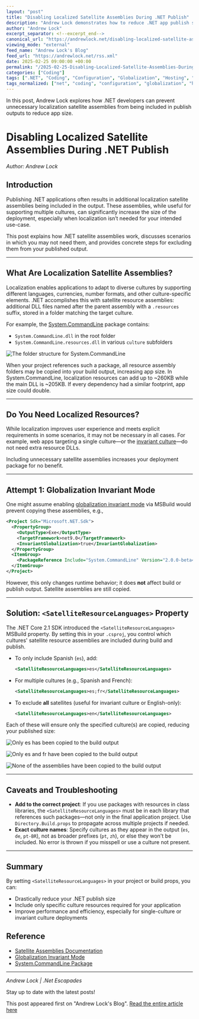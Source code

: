 ```yaml
---
layout: "post"
title: "Disabling Localized Satellite Assemblies During .NET Publish"
description: "Andrew Lock demonstrates how to reduce .NET app publish size by excluding unnecessary localization satellite assemblies. This guide includes explanations of localization resources, configuring .NET projects to control which cultures are included, and practical troubleshooting tips."
author: "Andrew Lock"
excerpt_separator: <!--excerpt_end-->
canonical_url: "https://andrewlock.net/disabling-localized-satellite-assemblies-during-dotnet-publish/"
viewing_mode: "external"
feed_name: "Andrew Lock's Blog"
feed_url: "https://andrewlock.net/rss.xml"
date: 2025-02-25 09:00:00 +00:00
permalink: "/2025-02-25-Disabling-Localized-Satellite-Assemblies-During-NET-Publish.html"
categories: ["Coding"]
tags: [".NET", "Coding", "Configuration", "Globalization", "Hosting", "InvariantGlobalization", "Localization", "MSBuild", "Posts", "Publish Output", "Satellite Assemblies", "SatelliteResourceLanguages", "System.CommandLine"]
tags_normalized: ["net", "coding", "configuration", "globalization", "hosting", "invariantglobalization", "localization", "msbuild", "posts", "publish output", "satellite assemblies", "satelliteresourcelanguages", "system dot commandline"]
---
```


In this post, Andrew Lock explores how .NET developers can prevent unnecessary localization satellite assemblies from being included in publish outputs to reduce app size.<!--excerpt_end-->

# Disabling Localized Satellite Assemblies During .NET Publish

*Author: Andrew Lock*

## Introduction

Publishing .NET applications often results in additional localization satellite assemblies being included in the output. These assemblies, while useful for supporting multiple cultures, can significantly increase the size of the deployment, especially when localization isn’t needed for your intended use-case.

This post explains how .NET satellite assemblies work, discusses scenarios in which you may not need them, and provides concrete steps for excluding them from your published output.

---

## What Are Localization Satellite Assemblies?

Localization enables applications to adapt to diverse cultures by supporting different languages, currencies, number formats, and other culture-specific elements. .NET accomplishes this with satellite resource assemblies: additional DLL files named after the parent assembly with a `.resources` suffix, stored in a folder matching the target culture.

For example, the [System.CommandLine](https://www.nuget.org/packages/System.CommandLine/2.0.0-beta4.22272.1) package contains:

- `System.CommandLine.dll` in the root folder
- `System.CommandLine.resources.dll` in various `culture` subfolders

![The folder structure for System.CommandLine](/content/images/2025/satellites_01.png)

When your project references such a package, all resource assembly folders may be copied into your build output, increasing app size. In System.CommandLine, localization resources can add up to ~260KB while the main DLL is ~205KB. If every dependency had a similar footprint, app size could double.

---

## Do You Need Localized Resources?

While localization improves user experience and meets explicit requirements in some scenarios, it may not be necessary in all cases. For example, web apps targeting a single culture—or the [invariant culture](https://learn.microsoft.com/en-us/dotnet/fundamentals/runtime-libraries/system-globalization-cultureinfo-invariantculture)—do not need extra resource DLLs.

Including unnecessary satellite assemblies increases your deployment package for no benefit.

---

## Attempt 1: Globalization Invariant Mode

One might assume enabling [globalization invariant mode](https://github.com/dotnet/runtime/blob/main/docs/design/features/globalization-invariant-mode.md) via MSBuild would prevent copying these assemblies, e.g.,

```xml
<Project Sdk="Microsoft.NET.Sdk">
  <PropertyGroup>
    <OutputType>Exe</OutputType>
    <TargetFramework>net9.0</TargetFramework>
    <InvariantGlobalization>true</InvariantGlobalization>
  </PropertyGroup>
  <ItemGroup>
    <PackageReference Include="System.CommandLine" Version="2.0.0-beta4.22272.1" />
  </ItemGroup>
</Project>
```

However, this only changes runtime behavior; it does **not** affect build or publish output. Satellite assemblies are still copied.

---

## Solution: `<SatelliteResourceLanguages>` Property

The .NET Core 2.1 SDK introduced the `<SatelliteResourceLanguages>` MSBuild property. By setting this in your `.csproj`, you control which cultures' satellite resource assemblies are included during build and publish.

- To only include Spanish (`es`), add:

  ```xml
  <SatelliteResourceLanguages>es</SatelliteResourceLanguages>
  ```

- For multiple cultures (e.g., Spanish and French):

  ```xml
  <SatelliteResourceLanguages>es;fr</SatelliteResourceLanguages>
  ```

- To exclude **all** satellites (useful for invariant culture or English-only):

  ```xml
  <SatelliteResourceLanguages>en</SatelliteResourceLanguages>
  ```

Each of these will ensure only the specified culture(s) are copied, reducing your published size:

![Only es has been copied to the build output](/content/images/2025/satellites_02.png)

![Only es and fr have been copied to the build output](/content/images/2025/satellites_03.png)

![None of the assemblies have been copied to the build output](/content/images/2025/satellites_04.png)

---

## Caveats and Troubleshooting

- **Add to the correct project**: If you use packages with resources in class libraries, the `<SatelliteResourceLanguages>` must be in each library that references such packages—not only in the final application project. Use `Directory.Build.props` to propagate across multiple projects if needed.
- **Exact culture names**: Specify cultures as they appear in the output (`es`, `de`, `pt-BR`), not as broader prefixes (`pt`, `zh`), or else they won't be included. No error is thrown if you misspell or use a culture not present.

---

## Summary

By setting `<SatelliteResourceLanguages>` in your project or build props, you can:

- Drastically reduce your .NET publish size
- Include only specific culture resources required for your application
- Improve performance and efficiency, especially for single-culture or invariant culture deployments

## Reference

- [Satellite Assemblies Documentation](https://learn.microsoft.com/en-us/dotnet/core/dependency-loading/loading-resources#when-are-satellite-assemblies-loaded)
- [Globalization Invariant Mode](https://github.com/dotnet/runtime/blob/main/docs/design/features/globalization-invariant-mode.md)
- [System.CommandLine Package](https://www.nuget.org/packages/System.CommandLine/2.0.0-beta4.22272.1)

---

*Andrew Lock | .Net Escapades*

Stay up to date with the latest posts!

This post appeared first on "Andrew Lock's Blog". [Read the entire article here](https://andrewlock.net/disabling-localized-satellite-assemblies-during-dotnet-publish/)
